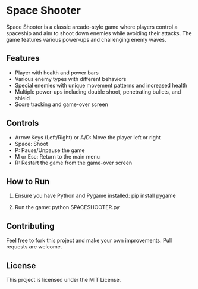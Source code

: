 # Space Shooter

Space Shooter is a classic arcade-style game where players control a spaceship and aim to shoot down enemies while avoiding their attacks. The game features various power-ups and challenging enemy waves.

## Features

- Player with health and power bars
- Various enemy types with different behaviors
- Special enemies with unique movement patterns and increased health
- Multiple power-ups including double shoot, penetrating bullets, and shield
- Score tracking and game-over screen

## Controls

- Arrow Keys (Left/Right) or A/D: Move the player left or right
- Space: Shoot
- P: Pause/Unpause the game
- M or Esc: Return to the main menu
- R: Restart the game from the game-over screen

## How to Run

1. Ensure you have Python and Pygame installed:
   pip install pygame

2. Run the game:
   python SPACESHOOTER.py

## Contributing

Feel free to fork this project and make your own improvements. Pull requests are welcome.

## License

This project is licensed under the MIT License.
